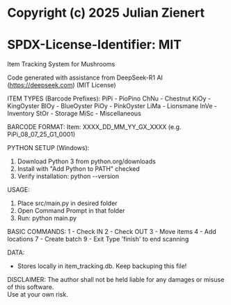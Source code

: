 # Copyright (c) 2025 Julian Zienert
# SPDX-License-Identifier: MIT

Item Tracking System for Mushrooms

Code generated with assistance from DeepSeek-R1 AI (https://deepseek.com) (MIT License)

ITEM TYPES (Barcode Prefixes):
PiPi - PioPino
ChNu - Chestnut
KiOy - KingOyster
BlOy - BlueOyster
PiOy - PinkOyster
LiMa - Lionsmane
InVe - Inventory
StOr - Storage
MiSc - Miscellaneous

BARCODE FORMAT:
Item: XXXX_DD_MM_YY_GX_XXXX (e.g. PiPi_08_07_25_G1_0001)

PYTHON SETUP (Windows):
1. Download Python 3 from python.org/downloads
2. Install with "Add Python to PATH" checked
3. Verify installation:
   python --version

USAGE:
1. Place src/main.py in desired folder
2. Open Command Prompt in that folder
3. Run: python main.py

BASIC COMMANDS:
1 - Check IN  2 - Check OUT
3 - Move items  4 - Add locations
7 - Create batch 9 - Exit
Type 'finish' to end scanning

DATA:
- Stores locally in item_tracking.db. Keep backuping this file!


DISCLAIMER: The author shall not be held liable for any damages or misuse of this software.  
Use at your own risk.  